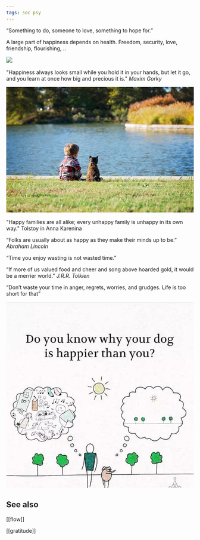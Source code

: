 ```yaml
---
tags: soc psy
---
```


“Something to do, someone to love, something to hope for.”

A large part of happiness depends on health. Freedom, security, love, friendship, flourishing, .. 

![](/assets/static/img/notice-when-you-are-happy.png)

"Happiness always looks small while you hold it in your hands, but let it go, and you learn at once how big and precious it is." _Maxim Gorky_

![](/assets/static/img/boy-and-cat.jpeg)


"Happy families are all alike; every unhappy family is unhappy in its own way." Tolstoy in Anna Karenina

“Folks are usually about as happy as they make their minds up to be.” _Abraham Lincoln_


“Time you enjoy wasting is not wasted time.” 

“If more of us valued food and cheer and song above hoarded gold, it would be a merrier world.” _J.R.R. Tolkien_

“Don’t waste your time in anger, regrets, worries, and grudges. Life is too short for that” 


![](/assets/static/img/happier-dog.jpeg)

## See also 

[[flow]]

[[gratitude]]
